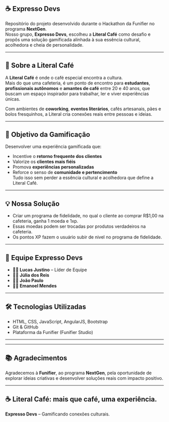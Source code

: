 ## ☕ Expresso Devs

Repositório do projeto desenvolvido durante o Hackathon da Funifier no programa **NextGen**.  
Nosso grupo, **Expresso Devs**, escolheu a **Literal Café** como desafio e propôs uma solução gamificada alinhada à sua essência cultural, acolhedora e cheia de personalidade.

---

## 📍 Sobre a Literal Café

A **Literal Café** é onde o café especial encontra a cultura.  
Mais do que uma cafeteria, é um ponto de encontro para **estudantes**, **profissionais autônomos** e **amantes de café** entre 20 e 40 anos, que buscam um espaço inspirador para trabalhar, ler e viver experiências únicas.  

Com ambientes de **coworking**, **eventos literários**, cafés artesanais, pães e bolos fresquinhos, a Literal cria conexões reais entre pessoas e ideias.  

---

## 🎯 Objetivo da Gamificação

Desenvolver uma experiência gamificada que:
- Incentive o **retorno frequente dos clientes**
- Valorize os **clientes mais fiéis**
- Promova **experiências personalizadas**
- Reforce o senso de **comunidade e pertencimento**  
Tudo isso sem perder a essência cultural e acolhedora que define a Literal Café.

---

## 💡 Nossa Solução

- Criar um programa de fidelidade, no qual o cliente ao comprar R$1,00 na cafeteria, ganha 1 moeda e 1xp.
- Essas moedas podem ser trocadas por produtos verdadeiros na cafeteria.
- Os pontos XP fazem o usuário subir de nivel no programa de fidelidade. 


---

## 👥 Equipe Expresso Devs

- 👨‍💼 **Lucas Justino** – Líder de Equipe  
- 👩‍💻 **Júlia dos Reis**  
- 👨‍💻 **João Paulo**
- 👨‍💻 **Emanoel Mendes** 

---

## 🛠️ Tecnologias Utilizadas


- HTML, CSS, JavaScript, AngularJS, Bootstrap
- Git & GitHub  
- Plataforma da Funifier (Funifier Studio)

---


---

## 📚 Agradecimentos

Agradecemos à **Funifier**, ao programa **NextGen**, pela oportunidade de explorar ideias criativas e desenvolver soluções reais com impacto positivo.

---

## ☕ Literal Café: mais que café, uma experiência.  

**Expresso Devs** – Gamificando conexões culturais.
